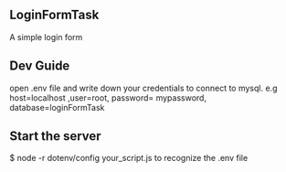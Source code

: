 ## LoginFormTask ##
A simple login form  

## Dev Guide ##
open .env file and write down your credentials to connect to mysql. 
e.g host=localhost ,user=root, password= mypassword, database=loginFormTask
## Start the server ##
$ node -r dotenv/config your_script.js   to recognize the .env file

